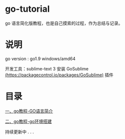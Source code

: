 # go-tutorial
go 语言简化版教程，也是自己摸索的过程，作为总结与记录。

# 说明
go version : go1.9 windows/amd64

开发工具：sublime-text 3 安装  GoSublime [(https://packagecontrol.io/packages/GoSublime)](https://packagecontrol.io/packages/GoSublime) 插件

# 目录

[一、go教程-GO语言简介](https://dddreams.github.io/170905-go%E6%95%99%E7%A8%8B-GO%E8%AF%AD%E8%A8%80%E7%AE%80%E4%BB%8B.html)

[二、go教程-go环境搭建](https://dddreams.github.io/170904-go%E6%95%99%E7%A8%8B-go%E7%8E%AF%E5%A2%83%E6%90%AD%E5%BB%BA.html)


持续更新中 . . .
